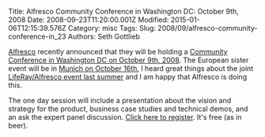 Title: Alfresco Community Conference in Washington DC: October 9th, 2008
Date: 2008-09-23T11:20:00.001Z
Modified: 2015-01-06T12:15:39.576Z
Category: misc
Tags: 
Slug: 2008/09/alfresco-community-conference-in_23
Authors: Seth Gottlieb

[Alfresco](http://www.alfresco.com) recently announced that they will be holding a [Community Conference in Washington DC on October 9th, 2008](http://www.alfresco.com/about/events/2008/10/cc-us-1008/).  The European sister event will be in [Munich on October 16th.](http://www.alfresco.com/about/events/2008/10/cc-emea-1008/)  I heard great things about the joint [LifeRay/Alfresco event last summer](http://blog.contenthere.net/2007/06/alfesco-and-liferay-user-group.html) and I am happy that Alfresco is doing this.   
  
The one day session will include a presentation about the vision and strategy for the product, business case studies and technical demos, and an ask the expert panel discussion.  [Click here to register](http://www.alfresco.com/about/events/2008/10/cc-us-1008/register/).  It's free (as in beer).
